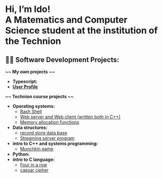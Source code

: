 <h1>Hi, I’m Ido!<br/>
A Matematics and Computer Science student at the institution 
of the Technion</h1>

<h2>👨‍💻 Software Development Projects:</h2>

<b>~~  My own projects  ~~</b>
-  <b>Typescript:</b>
  - <b>[User Profile](https://github.com/idoreu/User-Profile/blob/main/README.md)</b>

<b>~~  Technion course projects  ~~</b>
- <b>Operating systems:</b>
  - [Bash Shell](https://github.com/idoreu/Bash_Shell)
  - [Web server and Web client (written both in C++)](https://github.com/idoreu/Abstract-AVL-Tree)
  - [Memory allocation functions](https://github.com/idoreu/Memory-allocator-functions)
- <b>Data structures:</b>
  - [record store data base](https://github.com/idoreu/Records-store-data-base)
  - [Streaming server program](https://github.com/idoreu/Streaming-server-program)
- <b>intro to C++ and systems programming:</b>
  - [Munchkin game](https://github.com/idoreu/Munchkin-game)
- <b>Python:</b>
- <b>intro to C language:</b>
  - [Four in a row](https://github.com/idoreu/Abstract-AVL-Tree)
  - [caesar cipher](https://github.com/idoreu/Abstract-AVL-Tree) 
<!---
idoreu/idoreu is a ✨ special ✨ repository because its `README.md` (this file) appears on your GitHub profile.
You can click the Preview link to take a look at your changes.
--->
